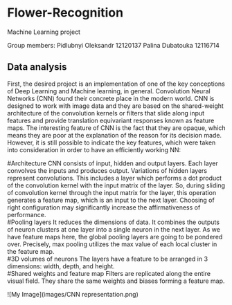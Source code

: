 # Flower-Recognition
Machine Learning project

Group members:
Pidlubnyi Oleksandr 12120137
Palina Dubatouka 12116714<br />

## Data analysis
First, the desired project is an implementation of one of the key conceptions of
Deep Learning and Machine learning, in general. Convolution Neural Networks
(CNN) found their concrete place in the modern world. CNN is designed to work with
image data and they are based on the shared-weight architecture of the convolution
kernels or filters that slide along input features and provide translation equivariant
responses known as feature maps. The interesting feature of CNN is the fact that they
are opaque, which means they are poor at the explanation of the reason for its decision
made. However, it is still possible to indicate the key features, which were taken into
consideration in order to have an efficiently working NN:

#Architecture
CNN consists of input, hidden and output layers. Each layer
convolves the inputs and produces output. Variations of hidden layers represent
convolutions. This includes a layer which performs a dot product of the convolution
kernel with the input matrix of the layer. So, during sliding of convolution kernel
through the input matrix for the layer, this operation generates a feature map,
which is an input to the next layer. Choosing of right configuration may
significantly increase the affirmativeness of performance. <br />
#Pooling layers
It reduces the dimensions of data. It combines the outputs of neuron
clusters at one layer into a single neuron in the next layer. As we have feature maps
here, the global pooling layers are going to be pondered over. Precisely, max
pooling utilizes the max value of each local cluster in the feature map. <br/>
#3D volumes of neurons
The layers have a feature to be arranged in 3 dimensions:
width, depth, and height.<br/>
#Shared weights and feature map
Filters are replicated along the entire visual field.
They share the same weights and biases forming a feature map. <br/>

![My Image](images/CNN representation.png) <br />



